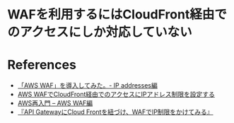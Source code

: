 
# WAFを利用するにはCloudFront経由でのアクセスにしか対応していない


# References

+ [「AWS WAF」を導入してみた。- IP addresses編](http://qiita.com/kooohei/items/5250f8c35d0b310dd467)
+ [AWS WAFでCloudFront経由でのアクセスにIPアドレス制限を設定する](http://qiita.com/yitoh/items/45fbd94801682dc5fe63)
+ [AWS再入門 – AWS WAF編](https://dev.classmethod.jp/cloud/aws/cm-advent-calendar-2015-aws-relearning-aws-waf/)
+ [『API GatewayにCloud Frontを紐づけ、WAFでIP制限をかけてみる』](https://recipe.kc-cloud.jp/archives/9234)